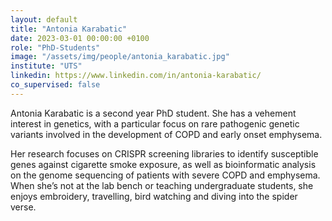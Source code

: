 ```yaml
---
layout: default
title: "Antonia Karabatic"
date: 2023-03-01 00:00:00 +0100
role: "PhD-Students"
image: "/assets/img/people/antonia_karabatic.jpg"
institute: "UTS"
linkedin: https://www.linkedin.com/in/antonia-karabatic/
co_supervised: false
---
```

Antonia Karabatic is a second year PhD student. She has a vehement interest in genetics, with a particular focus on rare pathogenic genetic variants involved in the development of COPD and early onset emphysema.

Her research focuses on CRISPR screening libraries to identify susceptible genes against cigarette smoke exposure, as well as bioinformatic analysis on the genome sequencing of patients with severe COPD and emphysema. When she’s not at the lab bench or teaching undergraduate students, she enjoys embroidery, travelling, bird watching and diving into the spider verse.
